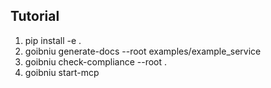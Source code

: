 ## Tutorial

1) pip install -e .
2) goibniu generate-docs --root examples/example_service
3) goibniu check-compliance --root .
4) goibniu start-mcp
